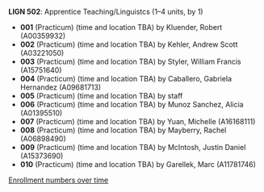 **LIGN 502**: Apprentice Teaching/Linguistcs (1–4 units, by 1)

- **001** (Practicum) (time and location TBA) by Kluender, Robert (A00359932)
- **002** (Practicum) (time and location TBA) by Kehler, Andrew Scott (A03221050)
- **003** (Practicum) (time and location TBA) by Styler, William Francis (A15751640)
- **004** (Practicum) (time and location TBA) by Caballero, Gabriela Hernandez (A09681713)
- **005** (Practicum) (time and location TBA) by staff
- **006** (Practicum) (time and location TBA) by Munoz Sanchez, Alicia (A01395510)
- **007** (Practicum) (time and location TBA) by Yuan, Michelle (A16168111)
- **008** (Practicum) (time and location TBA) by Mayberry, Rachel (A06898490)
- **009** (Practicum) (time and location TBA) by McIntosh, Justin Daniel (A15373690)
- **010** (Practicum) (time and location TBA) by Garellek, Marc (A11781746)

[Enrollment numbers over time](./LIGN502.tsv)

